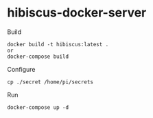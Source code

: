 # hibiscus-docker-server

Build
```
docker build -t hibiscus:latest .
or
docker-compose build
```

Configure
```
cp ./secret /home/pi/secrets
```

Run
```
docker-compose up -d
```